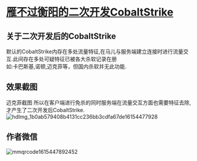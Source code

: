 # [雁不过衡阳的二次开发CobaltStrike](https://github.com/Yang0615777/SecondaryDevCobaltStrike)
## 关于二次开发后的CobaltStrike</br>
默认的CobaltStrike内存在多处流量特征,在马儿与服务端建立连接时进行流量交互.此间存在多处可疑特征已被各大杀软记录在册</br>
如:卡巴斯基,诺顿,迈克菲等，但国内杀软并无此功能.</br>
## 效果截图
迈克菲截图
所以在客户端进行免杀的同时服务端在流量交互方面也需要特征去除,才产生了二次开发后CobaltStrike.</br>
![hdImg_1b0ab579408b4131cc236bb3cdfa67de16154477928](https://user-images.githubusercontent.com/52184829/110867549-e8456500-8301-11eb-90aa-19429f07ac58.jpg)
## 作者微信</br>
![mmqrcode1615447892452](https://user-images.githubusercontent.com/52184829/110867567-ef6c7300-8301-11eb-8fb9-a55274c820c9.png)
